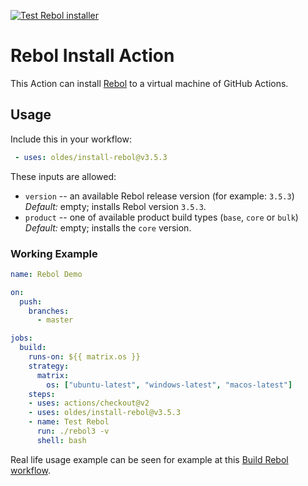 [![Test Rebol installer](https://github.com/Oldes/install-rebol/actions/workflows/test.yml/badge.svg)](https://github.com/Oldes/install-rebol/actions/workflows/test.yml)

# Rebol Install Action

This Action can install
    [Rebol](https://github.com/Siskin-framework/Rebol)
to a virtual machine of GitHub Actions. 


## Usage

Include this in your workflow:

```yml
 - uses: oldes/install-rebol@v3.5.3
```

These inputs are allowed:

 - `version` -- an available Rebol release version (for example: `3.5.3`)
   _Default:_ empty; installs Rebol version `3.5.3`.
 - `product` -- one of available product build types (`base`, `core` or `bulk`)
   _Default:_ empty; installs the `core` version.

### Working Example

```yml
name: Rebol Demo

on:
  push:
    branches:
      - master

jobs:
  build:
    runs-on: ${{ matrix.os }}
    strategy:
      matrix:
        os: ["ubuntu-latest", "windows-latest", "macos-latest"]
    steps:
    - uses: actions/checkout@v2
    - uses: oldes/install-rebol@v3.5.3
    - name: Test Rebol
      run: ./rebol3 -v
      shell: bash
```

Real life usage example can be seen for example at this [Build Rebol workflow](https://github.com/Siskin-framework/Builder/actions/runs/759470676/workflow).
